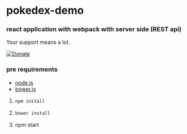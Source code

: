 # pokedex-demo
### react application with webpack with server side (REST api)

Your support means a lot.

[![Donate](https://img.shields.io/badge/Donate-PayPal-green.svg)](https://www.paypal.me/isabolic99)

### pre requirements

- [node.js](https://nodejs.org)
- [bower.js](https://bower.io)

1) ```bash
   npm install
   ```
2) ```bash
   bower install
   ```
3) npm start
